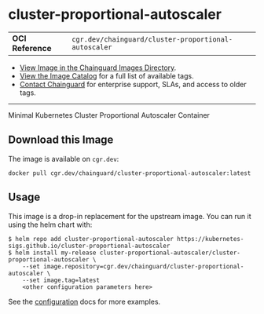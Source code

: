 <!--monopod:start-->
# cluster-proportional-autoscaler
| | |
| - | - |
| **OCI Reference** | `cgr.dev/chainguard/cluster-proportional-autoscaler` |


* [View Image in the Chainguard Images Directory](https://images.chainguard.dev/directory/image/cluster-proportional-autoscaler/overview).
* [View the Image Catalog](https://console.chainguard.dev/images/catalog) for a full list of available tags.
* [Contact Chainguard](https://www.chainguard.dev/chainguard-images) for enterprise support, SLAs, and access to older tags.

---
<!--monopod:end-->

<!--overview:start-->
Minimal Kubernetes Cluster Proportional Autoscaler Container
<!--overview:end-->

<!--getting:start-->
## Download this Image
The image is available on `cgr.dev`:

```
docker pull cgr.dev/chainguard/cluster-proportional-autoscaler:latest
```
<!--getting:end-->

<!--body:start-->
## Usage

This image is a drop-in replacement for the upstream image.
You can run it using the helm chart with:

```shell
$ helm repo add cluster-proportional-autoscaler https://kubernetes-sigs.github.io/cluster-proportional-autoscaler
$ helm install my-release cluster-proportional-autoscaler/cluster-proportional-autoscaler \
    --set image.repository=cgr.dev/chainguard/cluster-proportional-autoscaler \
    --set image.tag=latest
    <other configuration parameters here>
```

See the [configuration](https://github.com/kubernetes-sigs/cluster-proportional-autoscaler/tree/master/charts/cluster-proportional-autoscaler) docs for more examples.
<!--body:end-->
